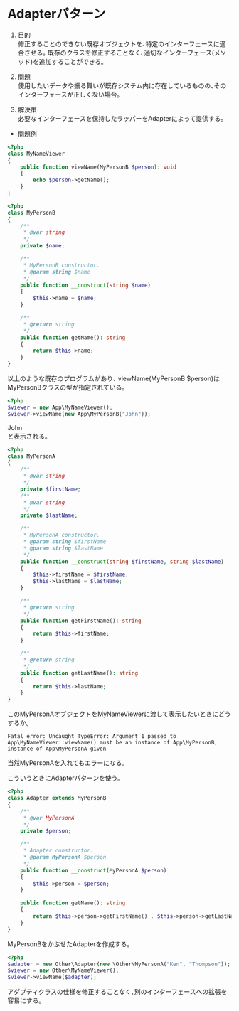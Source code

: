# Adapterパターン

1. 目的  
修正することのできない既存オブジェクトを､特定のインターフェースに適合させる｡
既存のクラスを修正することなく､適切なインターフェース(メソッド)を追加することができる｡

2. 問題  
使用したいデータや振る舞いが既存システム内に存在しているものの､そのインターフェースが正しくない場合｡

3. 解決策  
必要なインターフェースを保持したラッパーをAdapterによって提供する｡


* 問題例

```php
<?php
class MyNameViewer
{
    public function viewName(MyPersonB $person): void
    {
        echo $person->getName();
    }
}
```

```php
<?php
class MyPersonB
{
    /**
     * @var string
     */
    private $name;

    /**
     * MyPersonB constructor.
     * @param string $name
     */
    public function __construct(string $name)
    {
        $this->name = $name;
    }

    /**
     * @return string
     */
    public function getName(): string
    {
        return $this->name;
    }
}
```

以上のような既存のプログラムがあり､
viewName(MyPersonB $person)はMyPersonBクラスの型が指定されている｡

```php
<?php
$viewer = new App\MyNameViewer();
$viewer->viewName(new App\MyPersonB("John"));
```
John  
と表示される｡

```php
<?php
class MyPersonA
{
    /**
     * @var string
     */
    private $firstName;
    /**
     * @var string
     */
    private $lastName;

    /**
     * MyPersonA constructor.
     * @param string $firstName
     * @param string $lastName
     */
    public function __construct(string $firstName, string $lastName)
    {
        $this->firstName = $firstName;
        $this->lastName = $lastName;
    }

    /**
     * @return string
     */
    public function getFirstName(): string
    {
        return $this->firstName;
    }

    /**
     * @return string
     */
    public function getLastName(): string
    {
        return $this->lastName;
    }
}
```

このMyPersonAオブジェクトをMyNameViewerに渡して表示したいときにどうするか｡

```
Fatal error: Uncaught TypeError: Argument 1 passed to App\MyNameViewer::viewName() must be an instance of App\MyPersonB, instance of App\MyPersonA given
```

当然MyPersonAを入れてもエラーになる｡

こういうときにAdapterパターンを使う｡

```php
<?php
class Adapter extends MyPersonB
{
    /**
     * @var MyPersonA
     */
    private $person;

    /**
     * Adapter constructor.
     * @param MyPersonA $person
     */
    public function __construct(MyPersonA $person)
    {
        $this->person = $person;
    }

    public function getName(): string
    {
        return $this->person->getFirstName() . $this->person->getLastName();
    }
}
```

MyPersonBをかぶせたAdapterを作成する｡

```php
<?php
$adapter = new Other\Adapter(new \Other\MyPersonA("Ken", "Thompson"));
$viewer = new Other\MyNameViewer();
$viewer->viewName($adapter);
```

アダプティクラスの仕様を修正することなく､別のインターフェースへの拡張を容易にする｡